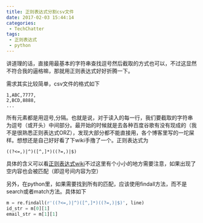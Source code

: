 ```yaml
---
title: 正则表达式分割csv文件
date: 2017-02-03 15:44:14
categories: 
 - TechChatter
tags:
 - 正则表达式
 - python
---
```


讲道理的话，直接用最基本的字符串查找逗号然后截取的方式也可以，不过这显然不符合我的逼格嘛，那就用正则表达式好好折腾一下。

需求其实比较简单，csv文件的格式如下

~~~
1,ABC,7777,
2,BCD,8888,
...
~~~
<!--more-->

所有元素都是用逗号,分隔。也就是说，对于读入的每一行，我们要截取的字符串为逗号（或开头）中间部分。最开始的时候就是去各种百度谷歌有没有现成的（我不是很熟悉正则表达式ORZ），发现大部分都不能直接用，各个博客里写的一坨屎样。想想还是自己好好看了下wiki手撸了一个。正则表达式为

~~~
((?<=,)|^)([^,]*)((?=,)|$)
~~~

具体的含义可以看[正则表达式wiki](https://zh.wikipedia.org/wiki/%E6%AD%A3%E5%88%99%E8%A1%A8%E8%BE%BE%E5%BC%8F)不过这里有个小小的地方需要注意，如果出现了空内容也会被匹配（即逗号间内容为空）


另外，在python里，如果需要找到所有的匹配，应该使用findall方法，而不是search或者match方法。具体如下

~~~python
m = re.findall(r'((?<=,)|^)([^,]*)((?=,)|$)', line)
id_str = m[0][1]
email_str = m[1][1]
~~~


